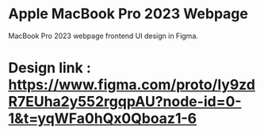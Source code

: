 # Apple MacBook Pro 2023 Webpage


MacBook Pro 2023 webpage frontend UI design in Figma.


# Design link : https://www.figma.com/proto/ly9zdR7EUha2y552rgqpAU?node-id=0-1&t=yqWFa0hQx0Qboaz1-6
